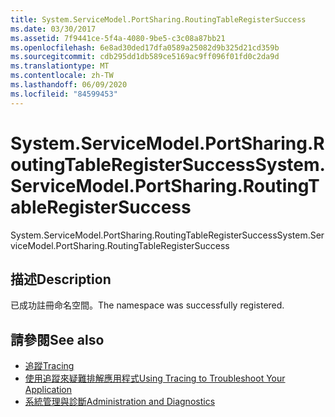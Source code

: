 ```yaml
---
title: System.ServiceModel.PortSharing.RoutingTableRegisterSuccess
ms.date: 03/30/2017
ms.assetid: 7f9441ce-5f4a-4080-9be5-c3c08a87bb21
ms.openlocfilehash: 6e8ad30ded17dfa0589a25082d9b325d21cd359b
ms.sourcegitcommit: cdb295dd1db589ce5169ac9ff096f01fd0c2da9d
ms.translationtype: MT
ms.contentlocale: zh-TW
ms.lasthandoff: 06/09/2020
ms.locfileid: "84599453"
---
```

# <a name="systemservicemodelportsharingroutingtableregistersuccess"></a><span data-ttu-id="c601b-102">System.ServiceModel.PortSharing.RoutingTableRegisterSuccess</span><span class="sxs-lookup"><span data-stu-id="c601b-102">System.ServiceModel.PortSharing.RoutingTableRegisterSuccess</span></span>
<span data-ttu-id="c601b-103">System.ServiceModel.PortSharing.RoutingTableRegisterSuccess</span><span class="sxs-lookup"><span data-stu-id="c601b-103">System.ServiceModel.PortSharing.RoutingTableRegisterSuccess</span></span>  
  
## <a name="description"></a><span data-ttu-id="c601b-104">描述</span><span class="sxs-lookup"><span data-stu-id="c601b-104">Description</span></span>  
 <span data-ttu-id="c601b-105">已成功註冊命名空間。</span><span class="sxs-lookup"><span data-stu-id="c601b-105">The namespace was successfully registered.</span></span>  
  
## <a name="see-also"></a><span data-ttu-id="c601b-106">請參閱</span><span class="sxs-lookup"><span data-stu-id="c601b-106">See also</span></span>

- [<span data-ttu-id="c601b-107">追蹤</span><span class="sxs-lookup"><span data-stu-id="c601b-107">Tracing</span></span>](index.md)
- [<span data-ttu-id="c601b-108">使用追蹤來疑難排解應用程式</span><span class="sxs-lookup"><span data-stu-id="c601b-108">Using Tracing to Troubleshoot Your Application</span></span>](using-tracing-to-troubleshoot-your-application.md)
- [<span data-ttu-id="c601b-109">系統管理與診斷</span><span class="sxs-lookup"><span data-stu-id="c601b-109">Administration and Diagnostics</span></span>](../index.md)
